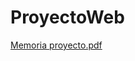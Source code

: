 # ProyectoWeb

[Memoria proyecto.pdf](https://github.com/user-attachments/files/20490005/Memoria.proyecto.pdf)

